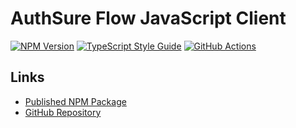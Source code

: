 # AuthSure Flow JavaScript Client

[![NPM Version][npm-image]][npm-url]
[![TypeScript Style Guide][gts-image]][gts-url]
[![GitHub Actions][github-image]][github-url]

## Links

-   [Published NPM Package](https://www.npmjs.com/package/@authsure/flow-client)
-   [GitHub Repository](https://github.com/nr1etech/authsure-flow-client-js)

[github-url]: https://github.com/nr1etech/authsure-flow-client-js/actions
[github-image]: https://github.com/nr1etech/authsure-flow-client-js/workflows/ci/badge.svg
[npm-url]: https://npmjs.org/package/@authsure/flow-client
[npm-image]: https://img.shields.io/npm/v/@authsure/flow-client.svg
[gts-image]: https://img.shields.io/badge/code%20style-google-blueviolet.svg
[gts-url]: https://github.com/google/gts
